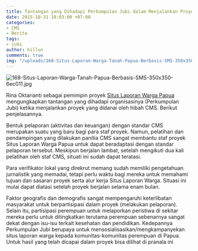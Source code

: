 ```yaml
---
title: Tantangan yang Dihadapi Perkumpulan Jubi dalam Menjalankan Proyek CMS
date: 2015-10-31 18:03:00 +07:00
categories:
- CMS
- Berita
tags:
- jubi
author: hillun
comments: true
img: "/uploads/168-Situs-Laporan-Warga-Tanah-Papua-Berbasis-SMS-350x350-6ec011.jpg"
---
```


![168-Situs-Laporan-Warga-Tanah-Papua-Berbasis-SMS-350x350-6ec011.jpg](/uploads/168-Situs-Laporan-Warga-Tanah-Papua-Berbasis-SMS-350x350-6ec011.jpg)

Rina Oktarianti sebagai pemimpin proyek [Situs Laporan Warga Papua ](http://wiki.ciptamedia.org/wiki/Situs_Laporan_Warga_Papua_Berbasis_SMS)mengungkapkan tantangan yang  dihadapi organisasinya (Perkumpulan Jubi) ketika menjalankan proyek yang didanai oleh hibah CMS. Berikut penjelasannya.

Bentuk pelaporan (aktivitas dan keuangan) dengan standar CMS merupakan suatu yang baru bagi para staf proyek. Namun, pelatihan dan pendampingan yang dilakukan panitia CMS sangat membantu staf proyek Situs Laporan Warga Papua untuk dapat beradaptasi dengan standar pelaporan tersebut. Meskipun berjalan lambat, setelah mengikuti dua kali pelatihan oleh staf CMS, situati ini sudah dapat teratasi. 

Para verifikator lokal yang direkrut memang sudah memiliki pengetahuan jurnalistik yang memadai, tetapi perlu waktu bagi mereka untuk memahami tujuan dan sasaran proyek serta alur kerja Situs Laporan Warga. Situasi ini mulai dapat diatasi setelah proyek berjalan selama enam bulan.

Faktor geografis dan demografis sangat mempengaruhi keterlibatan masyarakat untuk berpartisipasi dalam proyek (melakukan pelaporan). Selain itu, partisipasi perempuan untuk melaporkan peristiwa di sekitar mereka perlu untuk ditingkatkan terutama perempuan sebenarnya sangat dekat dengan isu-isu terkait kesehatan dan pendidikan. Kedepannya Perkumpulan Jubi berupaya untuk mensosialisasikan/mengkampanyekan situs laporan warga kepada komunitas-komunitas perempuan di Papua.
Untuk hasil yang telah dicapai dalam proyek bisa dilihat di pranala ini